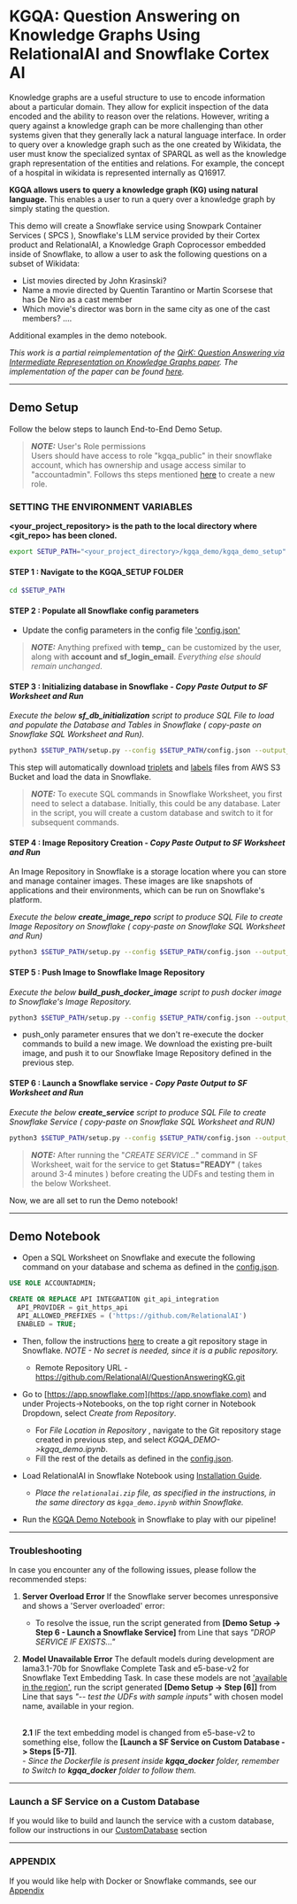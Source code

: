 # KGQA: Question Answering on Knowledge Graphs Using RelationalAI and Snowflake Cortex AI

Knowledge graphs are a useful structure to use to encode information about a particular domain. They allow for explicit inspection of the data encoded and the ability to reason over the relations. However, writing a query against a knowledge graph can be more challenging than other systems given that they generally lack a natural language interface. In order to query over a knowledge graph such as the one created by Wikidata, the user must know the specialized syntax of SPARQL as well as the knowledge graph representation of the entities and relations. For example, the concept of a hospital in wikidata is represented internally as Q16917.

**KGQA allows users to query a knowledge graph (KG) using natural language.** This enables a user to run a query over a knowledge graph by simply stating the question.

This demo will create a Snowflake service using Snowpark Container Services ( SPCS ), Snowflake's LLM service provided by their Cortex product and RelationalAI, a Knowledge Graph Coprocessor embedded inside of Snowflake, to allow a user to ask the following questions on a subset of Wikidata:

- List movies directed by John Krasinski?
- Name a movie directed by Quentin Tarantino or Martin Scorsese that has De Niro as a cast member
- Which movie's director was born in the same city as one of the cast members?
....

Additional examples in the demo notebook.

*This work is a partial reimplementation of the [QirK: Question Answering via Intermediate Representation on Knowledge Graphs paper](https://arxiv.org/abs/2408.07494). The implementation of the paper can be found [here](https://github.com/jlscheerer/kgqa/tree/main).*

----------

## Demo Setup

Follow the below steps to launch End-to-End Demo Setup.


> **_NOTE:_** User's Role permissions <br>
> Users should have access to role "kgqa_public" in their snowflake account, which has ownership and usage access similar to "accountadmin". Follows ths steps mentioned [here](https://docs.snowflake.com/en/user-guide/security-access-control-configure#create-a-role) to create a new role. 
 
### SETTING THE ENVIRONMENT VARIABLES

**<your_project_repository> is the path to the local directory where <git_repo> has been cloned.**


```sh
export SETUP_PATH="<your_project_directory>/kgqa_demo/kgqa_demo_setup"
```


#### STEP 1 : Navigate to the KGQA_SETUP FOLDER
```sh
cd $SETUP_PATH
```

#### STEP 2 : Populate all Snowflake config parameters 

- Update the config parameters in the config file ['config.json'](./kgqa_demo/kgqa_demo_setup/config.json)
> **_NOTE:_** Anything prefixed with **temp_** can be customized by the user, along with **account and sf_login_email**. *Everything else should remain unchanged*.

#### STEP 3 : Initializing database in Snowflake - *Copy Paste Output to SF Worksheet and Run*

*Execute the below **sf_db_initialization** script to produce SQL File to load and populate the Database and Tables in Snowflake ( copy-paste on Snowflake SQL Worksheet and Run).*

```sh
python3 $SETUP_PATH/setup.py --config $SETUP_PATH/config.json --output_dir $SETUP_PATH/ sf_db_initialization
```

This step will automatically download [triplets](https://kgqa-wikidata.s3.us-east-2.amazonaws.com/wiki_sample_snapshot/claims.csv) and [labels](https://kgqa-wikidata.s3.us-east-2.amazonaws.com/wiki_sample_snapshot/labels.csv) files from AWS S3 Bucket and load the data in Snowflake.

> **_NOTE:_** To execute SQL commands in Snowflake Worksheet, you first need to select a database. Initially, this could be any database. Later in the script, you will create a custom database and switch to it for subsequent commands.

#### STEP 4 : Image Repository Creation - *Copy Paste Output to SF Worksheet and Run*

An Image Repository in Snowflake is a storage location where you can store and manage container images. These images are like snapshots of applications and their environments, which can be run on Snowflake's platform.

*Execute the below **create_image_repo** script to produce SQL File to create Image Repository on Snowflake ( copy-paste on Snowflake SQL Worksheet and Run)*

```sh
python3 $SETUP_PATH/setup.py --config $SETUP_PATH/config.json --output_dir $SETUP_PATH/ create_image_repo
```

#### STEP 5 : Push Image to Snowflake Image Repository

*Execute the below **build_push_docker_image** script to push docker image to Snowflake's Image Repository.*

```sh
python3 $SETUP_PATH/setup.py --config $SETUP_PATH/config.json --output_dir $SETUP_PATH/ build_push_docker_image --option push_only=True
```

- push_only parameter ensures that we don't re-execute the docker commands to build a new image. We download the existing pre-built image, and push it to our Snowflake Image Repository defined in the previous step. 


#### STEP 6 : Launch a Snowflake service - *Copy Paste Output to SF Worksheet and Run*

*Execute the below **create_service** script to produce SQL File to create Snowflake Service ( copy-paste on Snowflake SQL Worksheet and RUN)*

```sh
python3 $SETUP_PATH/setup.py --config $SETUP_PATH/config.json --output_dir $SETUP_PATH/ create_service
```
> **_NOTE:_** After running the "*CREATE SERVICE ..*" command in SF Worksheet, wait for the service to get **Status="READY"** ( takes around 3-4 minutes ) before creating the UDFs and testing them in the below Worksheet. 


Now, we are all set to run the Demo notebook!

------------------------------------------------------------------


## Demo Notebook 

- Open a SQL Worksheet on Snowflake and execute the following command on your database and schema as defined in the [config.json](https://github.com/RelationalAI/QuestionAnsweringKG/blob/main/kgqa_demo/kgqa_demo_setup/config.json). 

```sql
USE ROLE ACCOUNTADMIN; 

CREATE OR REPLACE API INTEGRATION git_api_integration
  API_PROVIDER = git_https_api
  API_ALLOWED_PREFIXES = ('https://github.com/RelationalAI')
  ENABLED = TRUE;
```

- Then, follow the instructions [here](https://docs.snowflake.com/en/developer-guide/git/git-setting-up#label-integrating-git-repository-api-integration) to create a git repository stage in Snowflake. *NOTE - No secret is needed, since it is a public repository.*
    - Remote Repository URL - https://github.com/RelationalAI/QuestionAnsweringKG.git


- Go to [https://app.snowflake.com](https://app.snowflake.com) and under Projects->Notebooks, on the top right corner in Notebook Dropdown, select *Create from Repository*. 
    - For *File Location in Repository* , navigate to the Git repository stage created in previous step, and select *KGQA_DEMO->kgqa_demo.ipynb*. 
    - Fill the rest of the details as defined in the [config.json](https://github.com/RelationalAI/QuestionAnsweringKG/blob/main/kgqa_demo/kgqa_demo_setup/config.json). 

- Load RelationalAI in Snowflake Notebook using [Installation Guide](https://relational.ai/docs/native_app/installation#ii-set-up-the-rai-native-app). 
    - *Place the `relationalai.zip` file, as specified in the instructions, in the same directory as `kgqa_demo.ipynb` within Snowflake.*
    
- Run the [KGQA Demo Notebook](https://github.com/RelationalAI/QuestionAnsweringKG/blob/main/kgqa_demo/kgqa_demo.ipynb) in Snowflake to play with our pipeline!

------------------------------------------------------------------

### Troubleshooting

In case you encounter any of the following issues, please follow the recommended steps:

1. **Server Overload Error**
   If the Snowflake server becomes unresponsive and shows a 'Server overloaded' error:
   - To resolve the issue, run the script generated from **[Demo Setup -> Step 6 - Launch a Snowflake Service]** from Line that says *"DROP SERVICE IF EXISTS..."*


2. **Model Unavailable Error**
    The default models during development are lama3.1-70b for Snowflake Complete Task and e5-base-v2 for Snowflake Text Embedding Task. In case these models are not ['available in the region'](https://docs.snowflake.com/en/user-guide/snowflake-cortex/llm-functions#availability), run the script generated **[Demo Setup -> Step [6]]**  from Line that says   *"-- test the UDFs with sample inputs"*  with chosen model name, available in your region.<br><br>

    **2.1** IF the text embedding model is changed from e5-base-v2 to something else, follow the **[Launch a SF Service on Custom Database -> Steps [5-7]]**. <br>
        - *Since the Dockerfile is present inside **kgqa_docker** folder, remember to  Switch to **kgqa_docker** folder to follow them.*

------------------------------------------------------------------


### Launch a SF Service on a Custom Database

If you would like to build and launch the service with a custom database, follow our instructions in our [CustomDatabase](CustomDatabase.md) section

------------------------------------------------------------------

### APPENDIX

If you would like help with Docker or Snowflake commands, see our [Appendix](Appendix.md)
